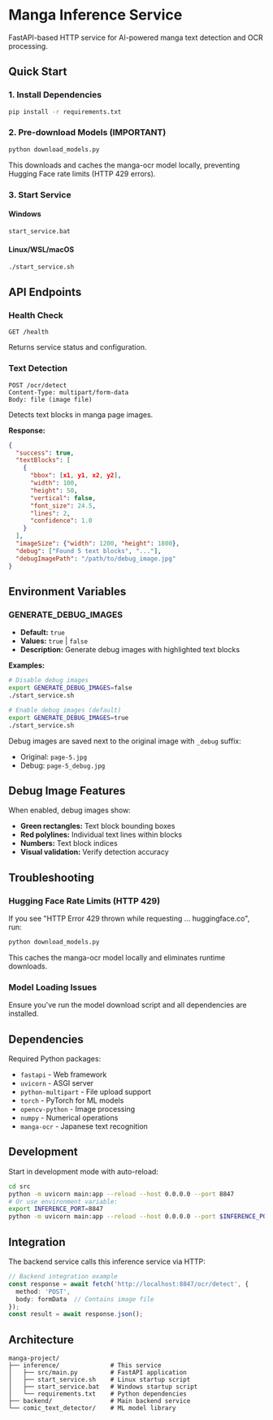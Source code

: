 # Manga Inference Service

FastAPI-based HTTP service for AI-powered manga text detection and OCR processing.

## Quick Start

### 1. Install Dependencies
```bash
pip install -r requirements.txt
```

### 2. Pre-download Models (IMPORTANT)
```bash
python download_models.py
```
This downloads and caches the manga-ocr model locally, preventing Hugging Face rate limits (HTTP 429 errors).

### 3. Start Service

#### Windows
```cmd
start_service.bat
```

#### Linux/WSL/macOS
```bash
./start_service.sh
```

## API Endpoints

### Health Check
```
GET /health
```
Returns service status and configuration.

### Text Detection
```
POST /ocr/detect
Content-Type: multipart/form-data
Body: file (image file)
```
Detects text blocks in manga page images.

**Response:**
```json
{
  "success": true,
  "textBlocks": [
    {
      "bbox": [x1, y1, x2, y2],
      "width": 100,
      "height": 50,
      "vertical": false,
      "font_size": 24.5,
      "lines": 2,
      "confidence": 1.0
    }
  ],
  "imageSize": {"width": 1200, "height": 1800},
  "debug": ["Found 5 text blocks", "..."],
  "debugImagePath": "/path/to/debug_image.jpg"
}
```

## Environment Variables

### GENERATE_DEBUG_IMAGES
- **Default:** `true`
- **Values:** `true` | `false`
- **Description:** Generate debug images with highlighted text blocks

**Examples:**
```bash
# Disable debug images
export GENERATE_DEBUG_IMAGES=false
./start_service.sh

# Enable debug images (default)
export GENERATE_DEBUG_IMAGES=true
./start_service.sh
```

Debug images are saved next to the original image with `_debug` suffix:
- Original: `page-5.jpg`
- Debug: `page-5_debug.jpg`

## Debug Image Features

When enabled, debug images show:
- **Green rectangles:** Text block bounding boxes
- **Red polylines:** Individual text lines within blocks  
- **Numbers:** Text block indices
- **Visual validation:** Verify detection accuracy

## Troubleshooting

### Hugging Face Rate Limits (HTTP 429)
If you see "HTTP Error 429 thrown while requesting ... huggingface.co", run:
```bash
python download_models.py
```
This caches the manga-ocr model locally and eliminates runtime downloads.

### Model Loading Issues
Ensure you've run the model download script and all dependencies are installed.

## Dependencies

Required Python packages:
- `fastapi` - Web framework
- `uvicorn` - ASGI server  
- `python-multipart` - File upload support
- `torch` - PyTorch for ML models
- `opencv-python` - Image processing
- `numpy` - Numerical operations
- `manga-ocr` - Japanese text recognition

## Development

Start in development mode with auto-reload:
```bash
cd src
python -m uvicorn main:app --reload --host 0.0.0.0 --port 8847
# Or use environment variable:
export INFERENCE_PORT=8847
python -m uvicorn main:app --reload --host 0.0.0.0 --port $INFERENCE_PORT
```

## Integration

The backend service calls this inference service via HTTP:

```typescript
// Backend integration example
const response = await fetch('http://localhost:8847/ocr/detect', {
  method: 'POST',
  body: formData  // Contains image file
});
const result = await response.json();
```

## Architecture

```
manga-project/
├── inference/              # This service
│   ├── src/main.py         # FastAPI application
│   ├── start_service.sh    # Linux startup script
│   ├── start_service.bat   # Windows startup script
│   └── requirements.txt    # Python dependencies
├── backend/                # Main backend service
└── comic_text_detector/    # ML model library
```